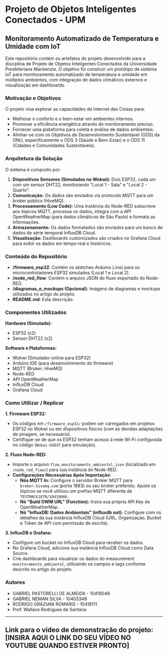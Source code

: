 # Projeto de Objetos Inteligentes Conectados  - UPM
## Monitoramento Automatizado de Temperatura e Umidade com IoT

Este repositório contém os artefatos do projeto desenvolvido para a disciplina de Projeto de Objetos Inteligentes Conectados da Universidade Presbiteriana Mackenzie. O objetivo foi construir um protótipo de sistema IoT para monitoramento automatizado de temperatura e umidade em múltiplos ambientes, com integração de dados climáticos externos e visualização em dashboards.

### Motivação e Objetivos

O projeto visa explorar as capacidades da Internet das Coisas para:
- Melhorar o conforto e o bem-estar em ambientes internos.
- Promover a eficiência energética através do monitoramento preciso.
- Fornecer uma plataforma para coleta e análise de dados ambientais.
- Alinhar-se com os Objetivos de Desenvolvimento Sustentável (ODS) da ONU, especificamente o ODS 3 (Saúde e Bem-Estar) e o ODS 11 (Cidades e Comunidades Sustentáveis).

### Arquitetura da Solução

O sistema é composto por:
1.  **Dispositivos Sensores (Simulados no Wokwi):** Dois ESP32, cada um com um sensor DHT22, monitorando "Local 1 - Sala" e "Local 2 - Quarto".
2.  **Comunicação:** Os dados são enviados via protocolo MQTT para um broker público (HiveMQ).
3.  **Processamento (Low Code):** Uma instância do Node-RED subscreve aos tópicos MQTT, processa os dados, integra com a API OpenWeatherMap (para dados climáticos de São Paulo) e formata as informações.
4.  **Armazenamento:** Os dados formatados são enviados para um banco de dados de série temporal InfluxDB Cloud.
5.  **Visualização:** Dashboards customizados são criados no Grafana Cloud para exibir os dados em tempo real e históricos.

### Conteúdo do Repositório

-   **/firmware_esp32**: Contém os sketches Arduino (.ino) para os microcontroladores ESP32 simulados (Local 1 e Local 2).
-   **/node_red_flow**: Contém o arquivo JSON do fluxo exportado do Node-RED.
-   **/diagramas_e_mockups (Opcional)**: Imagens de diagramas e mockups utilizados no artigo do projeto.
-   **README.md**: Esta descrição.

### Componentes Utilizados

**Hardware (Simulado):**
-   ESP32 (x2)
-   Sensor DHT22 (x2)

**Software e Plataformas:**
-   Wokwi (Simulador online para ESP32)
-   Arduino IDE (para desenvolvimento do firmware)
-   MQTT (Broker: HiveMQ)
-   Node-RED
-   API OpenWeatherMap
-   InfluxDB Cloud
-   Grafana Cloud

### Como Utilizar / Replicar

**1. Firmware ESP32:**
   - Os códigos em `/firmware_esp32/` podem ser carregados em projetos ESP32 no Wokwi ou em dispositivos físicos (com as devidas adaptações de pinagem, se necessário).
   - Certifique-se de que os ESP32 tenham acesso à rede Wi-Fi configurada no código (`Wokwi-GUEST` para simulação).

**2. Fluxo Node-RED:**
   - Importe o arquivo `flow_monitoramento_ambiental.json` (localizado em `/node_red_flow/`) para sua instância do Node-RED.
   - **Configurações Necessárias Após Importação:**
     - **Nós MQTT In:** Configure o servidor Broker MQTT para `broker.hivemq.com` (porta 1883) ou seu broker preferido. Ajuste os tópicos se você utilizou um prefixo MQTT diferente de `TESTMACK1870/10419046`.
     - **Nó "Build OWM URL" (Function):** Insira sua própria API Key do OpenWeatherMap.
     - **Nó "InfluxDB: Dados Ambientais" (influxdb out):** Configure com os detalhes da sua instância InfluxDB Cloud (URL, Organização, Bucket e Token de API com permissão de escrita).

**3. InfluxDB e Grafana:**
   - Configure um bucket no InfluxDB Cloud para receber os dados.
   - No Grafana Cloud, adicione sua instância InfluxDB Cloud como Data Source.
   - Crie dashboards para visualizar os dados do measurement `monitoramento_ambiental`, utilizando os campos e tags conforme descrito no artigo do projeto.

### Autores

-   GABRIEL PASTORELLI DE ALMEIDA - 10419046
-   GABRIEL NEMAN SILVA - 10403348
-   RODRIGO GRAZIANI ROMARIS - 10418111
-   Prof. Wallace Rodrigues de Santana


---
**Link para o vídeo de demonstração do projeto:** [INSIRA AQUI O LINK DO SEU VÍDEO NO YOUTUBE QUANDO ESTIVER PRONTO]
---
